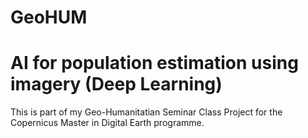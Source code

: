 # GeoHUM
<h1/> AI for population estimation using imagery (Deep Learning) </h1>
This is part of my Geo-Humanitatian Seminar Class Project for the Copernicus Master in Digital Earth programme.
